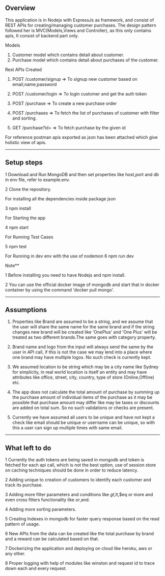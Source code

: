 ## Overview

This application is in Nodejs with ExpressJs as framework, and consist of REST APIs for creating/managing customer purchases.
The design pattern followed her is MVC(Models,Views and Controller), as this only contains apis, It consist of backend part only. 

Models
1) Customer model which contains detail about customer.
2) Purchase model which contains detail about purchases of the customer.

Rest APIs Created

1) POST /customer/signup => To signup new customer based on email,name,password

2) POST /customer/login => To login customer and get the auth token

3) POST /purchase => To create a new purchase order

4) POST /purchases => To fetch the list of purchases of customer with filter and sorting.

5) GET /purchase?id= => To fetch purchase by the given id

For reference postman apis exported as json has been attached which give holistic view of apis.

--------------------------------------------------------

## Setup steps
1 Download and Run MongoDB and then set properties like host,port and db in env file, refer to example.env.

2 Clone the repository.

For installing all the dependencies inside package json

3 npm install

For Starting the app

4 npm start

For Running Test Cases

5 npm test


For Running in dev env with the use of nodemon
6 npm run dev


Note**

1 Before installing you need to have Nodejs and npm install.

2 You can use the official docker image of mongodb and start that in docker container by using the command 'docker pull mongo'. 

--------------------------------------------------------

## Assumptions

1) Properties like Brand are assumed to be a string, and we assume that the user will share the same name for the same brand and if the string changes new brand will be created like 'OnePlus' and 'One Plus' will be treated as two different brands.The same goes with category property.

2) Brand name and logo from the input will always send the same by the user in API call, if this is not the case we may lend into a place where one brand may have multiple logos. No such check is currently kept.

3) We assumed location to be string which may be a city name like Sydney for simplicity, in real world location is itself an entity and may have attributes like office, street, city, country, type of store (Online,Offline) etc.

4) The app does not calculate the total amount of purchase by summing up the purchase amount of individual items of the purchase as it may be possible that purchase amount may differ like may be taxes or discounts are added on total sum. So no such validations or checks are present.

5) Currently we have assumed all users to be unique and have not kept a check like email should be unique or username can be unique, so with this a user can sign up multiple times with same email.

---------------------------------------------------------------------------

## What left to do

1 Currently the auth tokens are being saved in mongodb and token is fetched for each api call, which is not the best option, use of session store on caching techniques should be done in order to reduce latency.

2 Adding unique to creation of customers to identify each customer and track its purchase.

3 Adding more filter parameters and conditions like $gt,$lt,$eq or more and even cross filters functionality like $or,$and.

4 Adding more sorting parameters. 

5 Creating Indexes in mongodb for faster query response based on the read pattern of usage.

6 New APIs from the data can be created like the total purchase by brand and a reward can be calculated based on that.

7 Dockerizing the application and deploying on cloud like heroku, aws or any other.

8 Proper logging with help of modules like winston and request id to trace down each and every request.